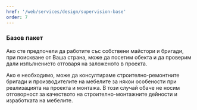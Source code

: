 ```yaml
---
href: '/web/services/design/supervision-base'
order: 7
---
```

### Базов пакет
Ако сте предпочели да работите със собствени майстори и бригади, при поискване от Ваша страна, може да посетим обекта и да проверим дали изпълнението отговаря на заложеното в проекта.

Ако е необходимо, може да консултираме строително-ремонтните бригади и производителите на мебелите за някои особености при реализацията на проекта и монтажа. В този случай обаче не носим отговорност за качеството на строително-монтажните дейности и изработката на мебелите. 
